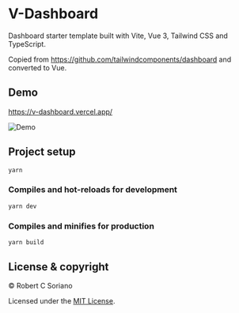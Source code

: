 # V-Dashboard

Dashboard starter template built with Vite, Vue 3, Tailwind CSS and TypeScript.

Copied from https://github.com/tailwindcomponents/dashboard and converted to Vue.

## Demo

https://v-dashboard.vercel.app/

![Demo](https://i.imgur.com/RqXxEHL.gif)

## Project setup
```
yarn
```

### Compiles and hot-reloads for development
```
yarn dev
```

### Compiles and minifies for production
```
yarn build
```

## License & copyright

© Robert C Soriano

Licensed under the [MIT License](LICENSE.md).
